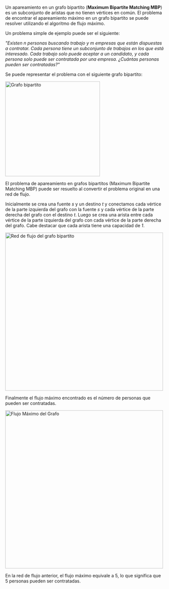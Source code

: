 Un apareamiento en un grafo bipartito (**Maximum Bipartite Matching MBP**) es un subconjunto de aristas que no tienen vértices en común. El problema de encontrar el apareamiento máximo en un grafo bipartito se puede resolver utilizando el algoritmo de flujo máximo.

Un problema simple de ejemplo puede ser el siguiente:

*"Existen n personas buscando trabajo y m empresas que están dispuestas a contratar. Cada persona tiene un subconjunto de trabajos en los que está interesado. Cada trabajo solo puede aceptar a un candidato, y cada persona solo puede ser contratada por una empresa. ¿Cuántas personas pueden ser contratadas?"*

Se puede representar el problema con el siguiente grafo bipartito:

<img alt="Grafo bipartito" src="/img/Ayuda/Aplicaciones/MBP/PersonasBuscandoTrabajo.png" width="300em" />

El problema de apareamiento en grafos bipartitos (Maximum Bipartite Matching MBP) puede ser resuelto al convertir el problema original en una red de flujo.

Inicialmente se crea una fuente *s* y un destino *t* y conectamos cada vértice de la parte izquierda del grafo con la fuente *s* y cada vértice de la parte derecha del grafo con el destino *t*. Luego se crea una arista entre cada vértice de la parte izquierda del grafo con cada vértice de la parte derecha del grafo. Cabe destacar que cada arista tiene una capacidad de *1*.

<img alt="Red de flujo del grafo bipartito" src="/img/Ayuda/Aplicaciones/MBP/PersonasBuscandoTrabajoComoGrafoDeFlujo.png" width="500em" />

Finalmente el flujo máximo encontrado es el número de personas que pueden ser contratadas.

<img alt="Flujo Máximo del Grafo" src="/img/Ayuda/Aplicaciones/MBP/FlujoMaximoDelGrafo.png" width="500em" />

En la red de flujo anterior, el flujo máximo equivale a 5, lo que significa que 5 personas pueden ser contratadas.